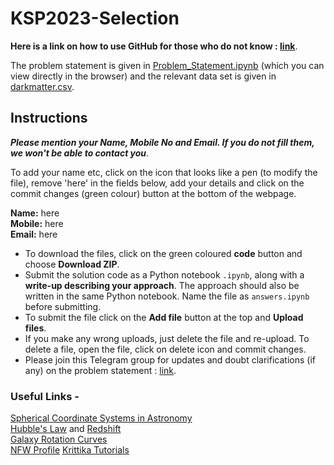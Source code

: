# KSP2023-Selection

**Here is a link on how to use GitHub for those who do not know : [link](https://www.youtube.com/watch?v=xmK1Q5uzH4w)**.

The problem statement is given in [Problem_Statement.ipynb](Problem_Statement.ipynb) (which you can view directly in the browser) and the relevant data set is given in [darkmatter.csv](darkmatter.csv). <br>

## Instructions
***Please mention your Name, Mobile No and Email. If you do not fill them, we won't be able to contact you***. 

To add your name etc, click on the icon that looks like a pen (to modify the file), remove 'here' in the fields below, add your details and click on the commit changes (green colour) button at the bottom of the webpage.

**Name:** here    <br>
**Mobile:** here  <br>
**Email:**  here  <br>

* To download the files, click on the green coloured **code** button and choose **Download ZIP**. 
* Submit the solution code as a Python notebook ```.ipynb```, along with a **write-up describing your approach**. The approach should also be written in the same Python notebook. Name the file as ```answers.ipynb``` before submitting.
* To submit the file click on the **Add file** button at the top and **Upload files**.
* If you make any wrong uploads, just delete the file and re-upload. To delete a file, open the file, click on delete icon and commit changes.
* Please join this Telegram group for updates and doubt clarifications (if any) on the problem statement :  [link](https://t.me/+f7lIIvQdRKo3ZDY1).



### Useful Links - 
[Spherical Coordinate Systems in Astronomy](https://en.wikipedia.org/wiki/Equatorial_coordinate_system#Spherical_coordinates)  
[Hubble's Law](https://en.wikipedia.org/wiki/Hubble%27s_law) and [Redshift](https://en.wikipedia.org/wiki/Redshift)  
[Galaxy Rotation Curves](https://en.wikipedia.org/wiki/Galaxy_rotation_curve)  
[NFW Profile](https://en.wikipedia.org/wiki/Navarro%E2%80%93Frenk%E2%80%93White_profile)
[Krittika Tutorials](https://github.com/krittikaiitb/tutorials/)
